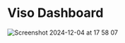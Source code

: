 # Viso Dashboard
![Screenshot 2024-12-04 at 17 58 07](https://github.com/user-attachments/assets/a513dd51-ce55-40a9-ad9b-9b9cf5a4e22b)
